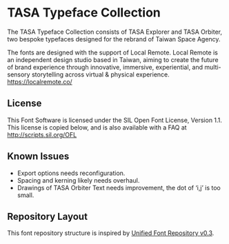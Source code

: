 # TASA Typeface Collection

The TASA Typeface Collection consists of TASA Explorer and TASA Orbiter, two bespoke typefaces designed for the rebrand of Taiwan Space Agency.

The fonts are designed with the support of Local Remote. Local Remote is an independent design studio based in Taiwan, aiming to create the future of brand experience through innovative, immersive, experiential, and multi-sensory storytelling across virtual & physical experience. <https://localremote.co/>

## License

This Font Software is licensed under the SIL Open Font License, Version 1.1.
This license is copied below, and is also available with a FAQ at
<http://scripts.sil.org/OFL>

## Known Issues

- Export options needs reconfiguration.
- Spacing and kerning likely needs overhaul.
- Drawings of TASA Orbiter Text needs improvement, the dot of ‘i,j’ is too small.

## Repository Layout

This font repository structure is inspired by [Unified Font Repository v0.3](https://github.com/unified-font-repository/Unified-Font-Repository).